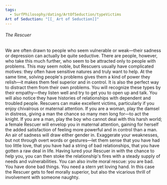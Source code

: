 ```yaml
---
tags:
  - SurfPhilosophy/dating/ArtOfSeduction/typeVictims
Art of Seduction: "[[_ Art of Seduction]]"
---
```



###### The Rescuer
We are often drawn to people who seem vulnerable or weak—their sadness or depression can actually be quite seductive. There are people, however, who take this much further, who seem to be attracted only to people with problems. This may seem noble, but Rescuers usually have complicated motives: they often have sensitive natures and truly want to help. At the same time, solving people's problems gives them a kind of power they relish—it makes them feel superior and in control. It is also the perfect way to distract them from their own problems. You will recognize these types by their empathy—they listen well and try to get you to open up and talk. You will also notice they have histories of relationships with dependent and troubled people. Rescuers can make excellent victims, particularly if you enjoy chivalrous or maternal attention. If you are a woman, play the damsel in distress, giving a man the chance so many men long for—to act the knight. If you are a man, play the boy who cannot deal with this harsh world; a female Rescuer will envelop you in maternal attention, gaining for herself the added satisfaction of feeling more powerful and in control than a man. An air of sadness will draw either gender in. Exaggerate your weaknesses, but not through overt words or gestures—let them sense that you have had too little love, that you have had a string of bad relationships, that you have gotten a raw deal in life. Having lured your Rescuer in with the chance to help you, you can then stoke the relationship's fires with a steady supply of needs and vulnerabilities. You can also invite moral rescue: you are bad. You have done bad things. You need a stern yet loving hand. In this case the Rescuer gets to feel morally superior, but also the vicarious thrill of involvement with someone naughty.